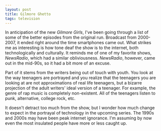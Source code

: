 ```yaml
---
layout: post
title: Gilmore Ghetto
tags: television
---
```


In anticipation of the new *Gilmore Girls*, I've been going through a list of some of the better episodes from the original run. Broadcast from 2000-2007, it ended right around the time smartphones came out. What strikes me as interesting is how tone deaf the show is to the internet, both technologically and culturally. It reminds me of one of my favorite shows, *NewsRadio*, which had a similar obliviousness. *NewsRadio*, however, came out in the mid-90s, so it had a bit more of an excuse.

Part of it stems from the writers being out of touch with youth. You look at the way teenagers are portrayed and you realize that the teenagers you are looking at are not approximations of real life teenagers, but a bizarre projection of the adult writers' ideal version of a teenager. For example, the genre of rap music is completely non-existent. All of the teenagers listen to punk, alternative, college rock, etc. 

It doesn't detract too much from the show, but I wonder how much change to expect in the portrayal of technology in the upcoming series. The 1990s and 2000s may have been peak internet ignorance. I'm assuming by now even the most insulated people have more or less caught up.
